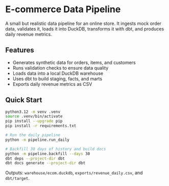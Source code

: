 # E-commerce Data Pipeline

A small but realistic data pipeline for an online store. It ingests mock order data, validates it, loads it into DuckDB, transforms it with dbt, and produces daily revenue metrics.

## Features
- Generates synthetic data for orders, items, and customers
- Runs validation checks to ensure data quality
- Loads data into a local DuckDB warehouse
- Uses dbt to build staging, facts, and marts
- Exports daily revenue metrics as CSV

## Quick Start
```bash
python3.12 -m venv .venv
source .venv/bin/activate
pip install --upgrade pip
pip install -r requirements.txt

# Run the daily pipeline
python -m pipeline.run_daily

# Backfill 30 days of history and build docs
python -m pipeline.backfill --days 30
dbt deps --project-dir dbt
dbt docs generate --project-dir dbt
```
Outputs: `warehouse/ecom.duckdb`, `exports/revenue_daily.csv`, and `dbt/target`.
